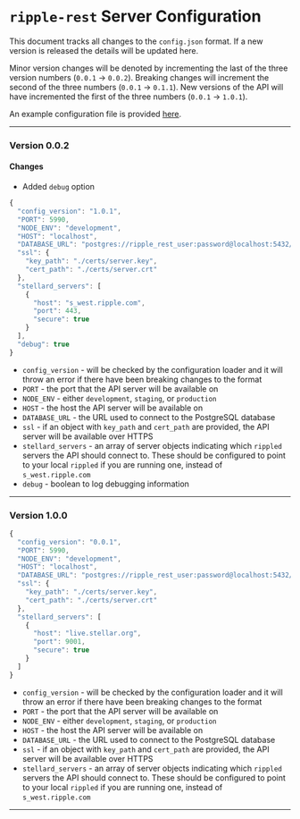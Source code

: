 # `ripple-rest` Server Configuration

This document tracks all changes to the `config.json` format. If a new version is released the details will be updated here.

Minor version changes will be denoted by incrementing the last of the three version numbers (`0.0.1` -> `0.0.2`). Breaking changes will increment the second of the three numbers (`0.0.1` -> `0.1.1`). New versions of the API will have incremented the first of the three numbers (`0.0.1` -> `1.0.1`).

An example configuration file is provided [here](../config-example.json).

----------

### Version 0.0.2

#### Changes

+ Added `debug` option

```js
{
  "config_version": "1.0.1",
  "PORT": 5990,
  "NODE_ENV": "development",
  "HOST": "localhost",
  "DATABASE_URL": "postgres://ripple_rest_user:password@localhost:5432/ripple_rest_db",
  "ssl": {
    "key_path": "./certs/server.key",
    "cert_path": "./certs/server.crt"
  },
  "stellard_servers": [
    {
      "host": "s_west.ripple.com",
      "port": 443,
      "secure": true
    }
  ],
  "debug": true
}
```

+ `config_version` - will be checked by the configuration loader and it will throw an error if there have been breaking changes to the format
+ `PORT` - the port that the API server will be available on
+ `NODE_ENV` - either `development`, `staging`, or `production`
+ `HOST` - the host the API server will be available on
+ `DATABASE_URL` - the URL used to connect to the PostgreSQL database
+ `ssl` - if an object with `key_path` and `cert_path` are provided, the API server will be available over HTTPS
+ `stellard_servers` - an array of server objects indicating which `rippled` servers the API should connect to. These should be configured to point to your local `rippled` if you are running one, instead of `s_west.ripple.com`
+ `debug` - boolean to log debugging information

----------

### Version 1.0.0

```js
{
  "config_version": "0.0.1",
  "PORT": 5990,
  "NODE_ENV": "development",
  "HOST": "localhost",
  "DATABASE_URL": "postgres://ripple_rest_user:password@localhost:5432/ripple_rest_db",
  "ssl": {
    "key_path": "./certs/server.key",
    "cert_path": "./certs/server.crt"
  },
  "stellard_servers": [
    {
      "host": "live.stellar.org",
      "port": 9001,
      "secure": true
    }
  ]
}
```

+ `config_version` - will be checked by the configuration loader and it will throw an error if there have been breaking changes to the format
+ `PORT` - the port that the API server will be available on
+ `NODE_ENV` - either `development`, `staging`, or `production`
+ `HOST` - the host the API server will be available on
+ `DATABASE_URL` - the URL used to connect to the PostgreSQL database
+ `ssl` - if an object with `key_path` and `cert_path` are provided, the API server will be available over HTTPS
+ `stellard_servers` - an array of server objects indicating which `rippled` servers the API should connect to. These should be configured to point to your local `rippled` if you are running one, instead of `s_west.ripple.com`

----------